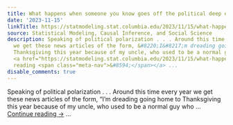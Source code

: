 ```yaml
---
title: What happens when someone you know goes off the political deep end?
date: '2023-11-15'
linkTitle: https://statmodeling.stat.columbia.edu/2023/11/15/what-happens-when-someone-you-know-goes-off-the-political-deep-end/
source: Statistical Modeling, Causal Inference, and Social Science
description: Speaking of political polarization . . . Around this time every year
  we get these news articles of the form, &#8220;I&#8217;m dreading going home to
  Thanksgiving this year because of my uncle, who used to be a normal guy who &#8230;
  <a href="https://statmodeling.stat.columbia.edu/2023/11/15/what-happens-when-someone-you-know-goes-off-the-political-deep-end/">Continue
  reading <span class="meta-nav">&#8594;</span></a> ...
disable_comments: true
---
```

Speaking of political polarization . . . Around this time every year we get these news articles of the form, &#8220;I&#8217;m dreading going home to Thanksgiving this year because of my uncle, who used to be a normal guy who &#8230; <a href="https://statmodeling.stat.columbia.edu/2023/11/15/what-happens-when-someone-you-know-goes-off-the-political-deep-end/">Continue reading <span class="meta-nav">&#8594;</span></a> ...